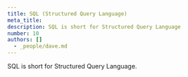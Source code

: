 ```yaml
---
title: SQL (Structured Query Language)
meta_title:
description: SQL is short for Structured Query Language
number: 10
authors: []
  - _people/dave.md
---
```

SQL is short for Structured Query Language.  
